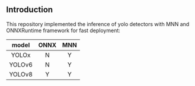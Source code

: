 ## Introduction

This repository implemented the inference of yolo detectors with MNN and ONNXRuntime framework for fast deployment: 

| model  | ONNX | MNN |
|:------:|:----:|:---:|
| YOLOx  | N    | Y   |
| YOLOv6 | N    | Y   |
| YOLOv8 | Y    | Y   |
